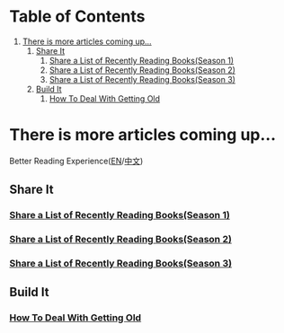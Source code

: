 
# Table of Contents

1.  [There is more articles coming up&#x2026;](#org8956b61)
    1.  [Share It](#org528176d)
        1.  [Share a List of Recently Reading Books(Season 1)](#orgff65f2e)
        2.  [Share a List of Recently Reading Books(Season 2)](#org0a5339b)
        3.  [Share a List of Recently Reading Books(Season 3)](#orgbea955b)
    2.  [Build It](#org16b156c)
        1.  [How To Deal With Getting Old](#org577c20e)


<a id="org8956b61"></a>

# There is more articles coming up&#x2026;

Better Reading Experience([EN](https://tiglapiles.github.io/article/README.en.html)/[中文](https://tiglapiles.github.io/article/))


<a id="org528176d"></a>

## Share It


<a id="orgff65f2e"></a>

### [Share a List of Recently Reading Books(Season 1)](./src/share_it/recent_reading.en.md)


<a id="org0a5339b"></a>

### [Share a List of Recently Reading Books(Season 2)](./src/share_it/recent_reading2.en.md)


<a id="orgbea955b"></a>

### [Share a List of Recently Reading Books(Season 3)](./src/share_it/recent_reading3.en.md)


<a id="org16b156c"></a>

## Build It


<a id="org577c20e"></a>

### [How To Deal With Getting Old](./src/build_it/how_face_midnight.md)

